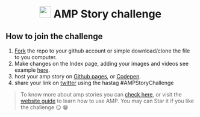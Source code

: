 <h1 align="center"> <img src="https://www.vectorlogo.zone/logos/ampproject/ampproject-official.svg" height="30px" /> AMP Story  challenge</h1>

## How to join the challenge 

1. [Fork](https://help.github.com/en/github/getting-started-with-github/fork-a-repo) the repo to your github account or simple download/clone the file to you computer.
2. Make changes on the Index page, adding your images and videos see example [here](https://github.com/wonexo/DevFest-AMPDEMO).
3. host your amp story on [Github pages](https://pages.github.com/), or [Codepen](codepen.io).
4. share your link on [twitter](twitter.com) using the hastag #AMPStoryChallenge

> To know more about amp stories you can [check here](https://amp.dev/about/stories/), or visit the [website guide](https://amp.dev/documentation/guides-and-tutorials/) to learn how to use AMP.
> You may can Star it if you like the challenge 😏 :grin:
